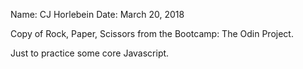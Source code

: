 Name: CJ Horlebein
Date: March 20, 2018

Copy of Rock, Paper, Scissors from the Bootcamp: The Odin Project.


Just to practice some core Javascript.